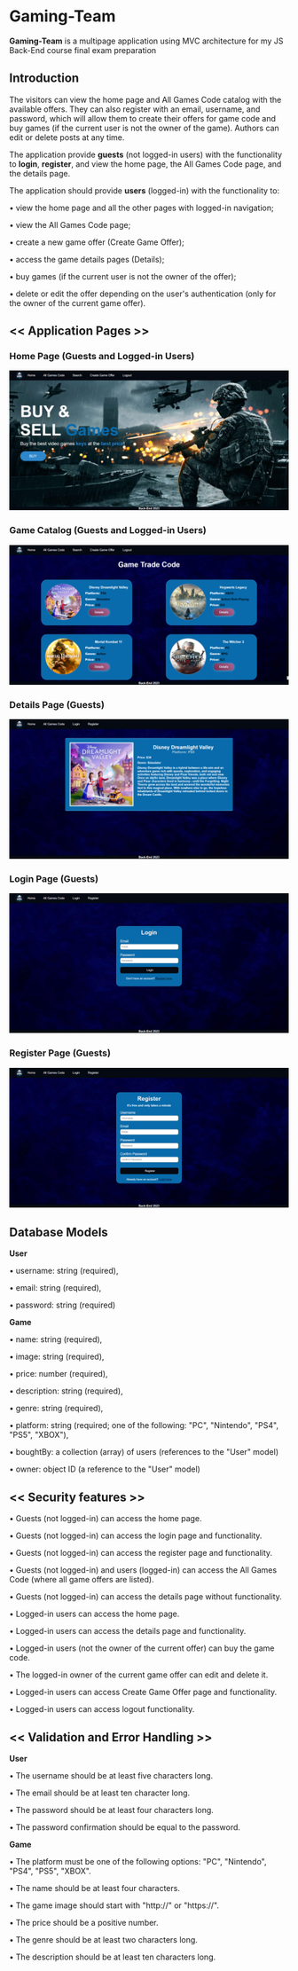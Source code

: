 # Gaming-Team
**Gaming-Team** is a multipage application using MVC architecture for my JS Back-End course final exam preparation

## Introduction
The visitors can view the home page and All Games Code catalog with the available offers. They can also register with an email, username, and password, which will allow them to create their offers for game code and buy games (if the current user is not the owner of the game). Authors can edit or delete posts at any time.

The application provide **guests** (not logged-in users) with the functionality to **login**, **register**, and view the home page, the All Games Code page, and the details page.

The application should provide **users** (logged-in) with the functionality to:

•	view the home page and all the other pages with logged-in navigation;

•	view the All Games Code page;

•	create а new game offer (Create Game Offer);

•	access the game details pages (Details);

•	buy games (if the current user is not the owner of the offer);

•	delete or edit the offer depending on the user's authentication (only for the owner of the current game offer).

## << Application Pages >>

### Home Page (Guests and Logged-in Users) 
![home-page](https://github.com/Pavlov1881/Gaming-Team/blob/main/public/images/home-page.png)


### Game Catalog (Guests and Logged-in Users)
![catalog](https://github.com/Pavlov1881/Gaming-Team/blob/main/public/images/game-catalog.png)

### Details Page (Guests)
![details-guests](https://github.com/Pavlov1881/Gaming-Team/blob/main/public/images/details%20page%20-%20guests.png)

### Login Page (Guests)
![login-page](https://github.com/Pavlov1881/Gaming-Team/blob/main/public/images/login-page.png)

### Register Page (Guests)
![register-pate](https://github.com/Pavlov1881/Gaming-Team/blob/main/public/images/register-page.png)

## Database Models 

**User**

•	username: string (required),

•	email: string (required),

•	password: string (required)

**Game**

•	name: string (required),

•	image: string (required),

•	price: number (required),

•	description: string (required),

•	genre: string (required),

•	platform: string (required; one of the following: "PC", "Nintendo", "PS4", "PS5", "XBOX"),

•	boughtBy: a collection (array) of users (references to the "User" model)

•	owner: object ID (a reference to the "User" model)


## << Security features >>
•	Guests (not logged-in) can access the home page.

•	Guests (not logged-in) can access the login page and functionality.

•	Guests (not logged-in) can access the register page and functionality.

•	Guests (not logged-in) and users (logged-in) can access the All Games Code (where all game offers are listed).

•	Guests (not logged-in) can access the details page without functionality.

•	Logged-in users can access the home page.

•	Logged-in users can access the details page and functionality.

•	Logged-in users (not the owner of the current offer) can buy the game code.

•	The logged-in owner of the current game offer can edit and delete it.

•	Logged-in users can access Create Game Offer page and functionality.

•	Logged-in users can access logout functionality.

## << Validation and Error Handling >>

**User**

•	The username should be at least five characters long.

•	The email should be at least ten character long.

•	The password should be at least four characters long.

•	The password confirmation should be equal to the password.
 
**Game**

•	The platform must be one of the following options: "PC", "Nintendo", "PS4", "PS5", "XBOX".

•	The name should be at least four characters.

•	The game image should start with "http://" or "https://".

•	The price should be a positive number.

•	The genre should be at least two characters long.

•	The description should be at least ten characters long.






